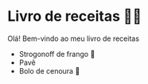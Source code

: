 # Livro de receitas :woman_cook:


Olá! Bem-vindo ao meu livro de receitas



- Strogonoff de frango :chicken:
- Pavê
- Bolo de cenoura :cake:
